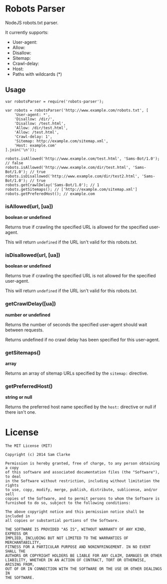 # Robots Parser

NodeJS robots.txt parser.

It currently supports:

  * User-agent:
  * Allow:
  * Disallow:
  * Sitemap:
  * Crawl-delay:
  * Host:
  * Paths with wildcards (*)


## Usage

	var robotsParser = require('robots-parser');

	var robots = robotsParser('http://www.example.com/robots.txt', [
		'User-agent: *',
		'Disallow: /dir/',
		'Disallow: /test.html',
		'Allow: /dir/test.html',
		'Allow: /test.html',
		'Crawl-delay: 1',
		'Sitemap: http://example.com/sitemap.xml',
		'Host: example.com'
	].join('\n'));

	robots.isAllowed('http://www.example.com/test.html', 'Sams-Bot/1.0'); // false
	robots.isAllowed('http://www.example.com/dir/test.html', 'Sams-Bot/1.0'); // true
	robots.isDisallowed('http://www.example.com/dir/test2.html', 'Sams-Bot/1.0'); // true
	robots.getCrawlDelay('Sams-Bot/1.0'); // 1
	robots.getSitemaps(); // ['http://example.com/sitemap.xml']
	robots.getPreferedHost(); // example.com


### isAllowed(url, [ua])
**boolean or undefined**

Returns true if crawling the specified URL is allowed for the specified user-agent.

This will return `undefined` if the URL isn't valid for this robots.txt.


### isDisallowed(url, [ua])
**boolean or undefined**

Returns true if crawling the specified URL is not allowed for the specified user-agent.

This will return `undefined` if the URL isn't valid for this robots.txt.


### getCrawlDelay([ua])
**number or undefined**

Returns the number of seconds the specified user-agent should wait between requests.

Returns undefined if no crawl delay has been specified for this user-agent.


### getSitemaps()
**array**

Returns an array of sitemap URLs specified by the `sitemap:` directive.


### getPreferredHost()
**string or null**

Returns the preferred host name specified by the `host:` directive or null if there isn't one.


# License

	The MIT License (MIT)

	Copyright (c) 2014 Sam Clarke

	Permission is hereby granted, free of charge, to any person obtaining a copy
	of this software and associated documentation files (the "Software"), to deal
	in the Software without restriction, including without limitation the rights
	to use, copy, modify, merge, publish, distribute, sublicense, and/or sell
	copies of the Software, and to permit persons to whom the Software is
	furnished to do so, subject to the following conditions:

	The above copyright notice and this permission notice shall be included in
	all copies or substantial portions of the Software.

	THE SOFTWARE IS PROVIDED "AS IS", WITHOUT WARRANTY OF ANY KIND, EXPRESS OR
	IMPLIED, INCLUDING BUT NOT LIMITED TO THE WARRANTIES OF MERCHANTABILITY,
	FITNESS FOR A PARTICULAR PURPOSE AND NONINFRINGEMENT. IN NO EVENT SHALL THE
	AUTHORS OR COPYRIGHT HOLDERS BE LIABLE FOR ANY CLAIM, DAMAGES OR OTHER
	LIABILITY, WHETHER IN AN ACTION OF CONTRACT, TORT OR OTHERWISE, ARISING FROM,
	OUT OF OR IN CONNECTION WITH THE SOFTWARE OR THE USE OR OTHER DEALINGS IN
	THE SOFTWARE.